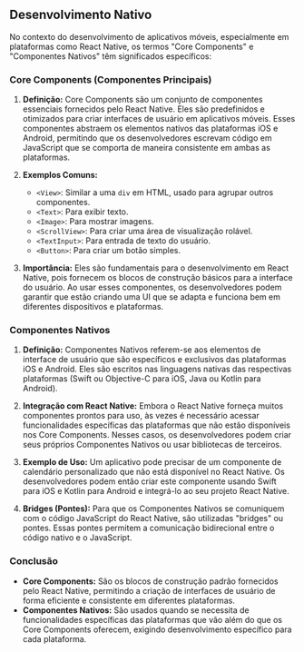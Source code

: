 ## Desenvolvimento Nativo

No contexto do desenvolvimento de aplicativos móveis, especialmente em plataformas como React Native, os termos "Core Components" e "Componentes Nativos" têm significados específicos:

### Core Components (Componentes Principais)

1. **Definição:** Core Components são um conjunto de componentes essenciais fornecidos pelo React Native. Eles são predefinidos e otimizados para criar interfaces de usuário em aplicativos móveis. Esses componentes abstraem os elementos nativos das plataformas iOS e Android, permitindo que os desenvolvedores escrevam código em JavaScript que se comporta de maneira consistente em ambas as plataformas.

2. **Exemplos Comuns:**
   - `<View>`: Similar a uma `div` em HTML, usado para agrupar outros componentes.
   - `<Text>`: Para exibir texto.
   - `<Image>`: Para mostrar imagens.
   - `<ScrollView>`: Para criar uma área de visualização rolável.
   - `<TextInput>`: Para entrada de texto do usuário.
   - `<Button>`: Para criar um botão simples.

3. **Importância:** Eles são fundamentais para o desenvolvimento em React Native, pois fornecem os blocos de construção básicos para a interface do usuário. Ao usar esses componentes, os desenvolvedores podem garantir que estão criando uma UI que se adapta e funciona bem em diferentes dispositivos e plataformas.

### Componentes Nativos

1. **Definição:** Componentes Nativos referem-se aos elementos de interface de usuário que são específicos e exclusivos das plataformas iOS e Android. Eles são escritos nas linguagens nativas das respectivas plataformas (Swift ou Objective-C para iOS, Java ou Kotlin para Android).

2. **Integração com React Native:** Embora o React Native forneça muitos componentes prontos para uso, às vezes é necessário acessar funcionalidades específicas das plataformas que não estão disponíveis nos Core Components. Nesses casos, os desenvolvedores podem criar seus próprios Componentes Nativos ou usar bibliotecas de terceiros.

3. **Exemplo de Uso:** Um aplicativo pode precisar de um componente de calendário personalizado que não está disponível no React Native. Os desenvolvedores podem então criar este componente usando Swift para iOS e Kotlin para Android e integrá-lo ao seu projeto React Native.

4. **Bridges (Pontes):** Para que os Componentes Nativos se comuniquem com o código JavaScript do React Native, são utilizadas "bridges" ou pontes. Essas pontes permitem a comunicação bidirecional entre o código nativo e o JavaScript.

### Conclusão

- **Core Components:** São os blocos de construção padrão fornecidos pelo React Native, permitindo a criação de interfaces de usuário de forma eficiente e consistente em diferentes plataformas.
- **Componentes Nativos:** São usados quando se necessita de funcionalidades específicas das plataformas que vão além do que os Core Components oferecem, exigindo desenvolvimento específico para cada plataforma.